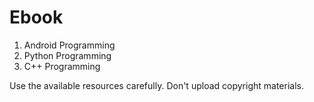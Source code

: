 # Ebook
1) Android Programming
2) Python Programming
3) C++ Programming

Use the available resources carefully. Don't upload copyright materials.


